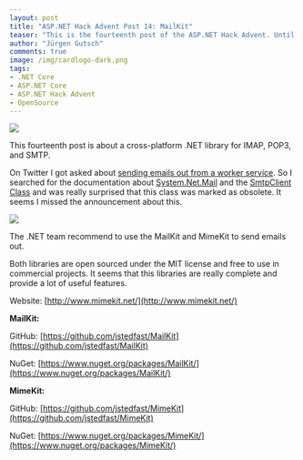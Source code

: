 ```yaml
---
layout: post
title: "ASP.NET Hack Advent Post 14: MailKit"
teaser: "This is the fourteenth post of the ASP.NET Hack Advent. Until December 24th I'm going to post a link to a good community resource per day and a few lines about it."
author: "Jürgen Gutsch"
comments: true
image: /img/cardlogo-dark.png
tags: 
- .NET Core
- ASP.NET Core
- ASP.NET Hack Advent
- OpenSource
---
```


![]({{site.baseurl}}/img/advent/advent.jpg)

This fourteenth post is about a cross-platform .NET library for IMAP, POP3, and SMTP.

On Twitter I got asked about [sending emails out from a worker service](https://twitter.com/johnObasi7/status/1205155810860523520). So I searched for the documentation about [System.Net.Mail](https://docs.microsoft.com/en-us/dotnet/api/system.net.mail?view=netcore-3.1) and the [SmtpClient Class](https://docs.microsoft.com/en-us/dotnet/api/system.net.mail.smtpclient?view=netcore-3.1) and was really surprised that this class was marked as obsolete. It seems I missed the announcement about this.

![]({{site.baseurl}}/img/advent/smtpclient.png)

The .NET team recommend to use the MailKit and MimeKit to send emails out. 

Both libraries are open sourced under the MIT license and free to use in commercial projects. It seems that this libraries are really complete and provide a lot of useful features.

Website: [http://www.mimekit.net/](http://www.mimekit.net/)

**MailKit:**

GitHub: [https://github.com/jstedfast/MailKit](https://github.com/jstedfast/MailKit)

NuGet: [https://www.nuget.org/packages/MailKit/](https://www.nuget.org/packages/MailKit/)

**MimeKit:**

GitHub: [https://github.com/jstedfast/MimeKit](https://github.com/jstedfast/MimeKit)

NuGet: [https://www.nuget.org/packages/MimeKit/](https://www.nuget.org/packages/MimeKit/)